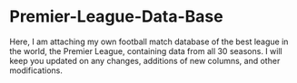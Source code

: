# Premier-League-Data-Base
Here, I am attaching my own football match database of the best league in the world, the Premier League, containing data from all 30 seasons. I will keep you updated on any changes, additions of new columns, and other modifications.
